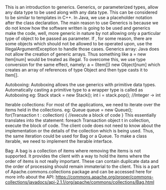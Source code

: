 This is an introduction to generics. Generics, or parameterized types, allow any data type to be used along with any data type.
This can be considered to be similar to templates in C++.
In Java, we use a placeholder <Item> notation after the class declaration. The main reason to use Generics is because
we do not know how the software written is going to be used and generics make the code, well, more generic in nature
by not allowing only a particular type of object to be passed as parameter. If , for some reason, there are some objects
which should not be allowed to be operated upon, use the IllegalArgumentException to handle those cases.
Generics array:
Java does not allow the creation of generic arrays. Thus something like a = new Item[num] would be treated as illegal.
To overcome this, we use type conversion for the same effect, namely: a = (Item[]) new Object[num] which creates an
array of references of type Object and then type casts it to Item[].

Autoboxing: Autoboxing allows the use generics with primitive data types. Automatically casting a primitive type to a
wrapper type is called as Autoboxing
eg: Stack<Integer> stack = new Stack<Integer>();
     int i = stack.pop(); //Integer -> int

Iterable collections: For most of the applications, we need to iterate over the items held in the collections.
eg: Queue<Transaction> queue = new Queue<Transaction>();
    for(Transaction t : collection) {
        //execute a block of code
    }
This essentially translates into the statement: foreach Transaction object t in collection, execute the block of code.
The client code does not need to know about the implementation or the details of the collection which is being used.
Thus, the same iteration could be used for Bag or a Queue.
To make a class iterable, we need to implement the Iterable<Item> interface.

Bag: A bag is a collection of items where removing the items is not supported. It provides the client with a way to
hold the items where the order of items is not really important. These can contain duplicate data and the order of
processing should remain immaterial to the client. This is a part of Apache.commons.collections package and can be accessed
here for more info about the API: https://commons.apache.org/proper/commons-collections/javadocs/api-2.1.1/org/apache/commons/collections/Bag.html
